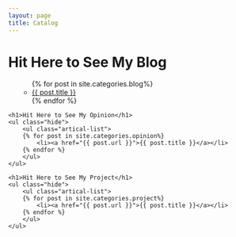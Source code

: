 ```yaml
---
layout: page
title: Catalog
---
```

<div id="wiki">
    <h1>Hit Here to See My Blog</h1>
    <ul class="hide">
        <ul class="artical-list">
        {% for post in site.categories.blog%}
            <li><a href="{{ post.url }}">{{ post.title }}</a></li>
        {% endfor %}
        </ul>
    </ul>
    
    <h1>Hit Here to See My Opinion</h1>
    <ul class="hide">
        <ul class="artical-list">
        {% for post in site.categories.opinion%}
            <li><a href="{{ post.url }}">{{ post.title }}</a></li>
        {% endfor %}
        </ul>
    </ul>
    
    <h1>Hit Here to See My Project</h1>
    <ul class="hide">
        <ul class="artical-list">
        {% for post in site.categories.project%}
            <li><a href="{{ post.url }}">{{ post.title }}</a></li>
        {% endfor %}
        </ul>
    </ul>
      
</div>
<script type="text/javascript">
    $(document).ready(function(){
        $('#content a').each(function(index,element){
            var href = $(this).attr('href');
            if(href.indexOf('#') == 0){
            }else if ( href.indexOf('/') == 0 || href.toLowerCase().indexOf('yijia2413.github.io')>-1 ){
                $(this).attr('target','_blank');
            }else{
                $(this).attr('target','_blank');
                $(this).addClass('external');
            }
        });
        $('body').delegate('h2','click',function(e){
            e.preventDefault();
            $(this).next('ul').toggle();
        });
    });
</script>
